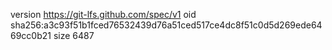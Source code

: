 version https://git-lfs.github.com/spec/v1
oid sha256:a3c93f51b1fced76532439d76a51ced517ce4dc8f51c0d5d269ede6469cc0b21
size 6487
